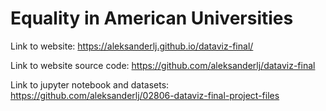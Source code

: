 # Equality in American Universities
Link to website:
https://aleksanderlj.github.io/dataviz-final/

Link to website source code:
https://github.com/aleksanderlj/dataviz-final

Link to jupyter notebook and datasets:
https://github.com/aleksanderlj/02806-dataviz-final-project-files